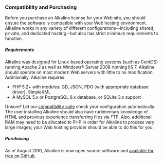 ### Compatibility and Purchasing

Before you purchase an Alkaline license for your Web site, you should ensure the software is compatible with your Web hosting environment. Alkaline works in any variety of different configurations--including shared, private, and dedicated hosting--but also has strict minimum requirements to function.

##### Requirements

Alkaline was designed for Linux-based operating systems (such as CentOS) running Apache 2 as well as Windows® Server 2008 running IIS 7. Alkaline should operate on most modern Web servers with little to no modification. Additionally, Alkaline requires:

- PHP 5.2+ with modules: GD, JSON, PDO (with appropriate database driver), SimpleXML
- A MySQL 5.x or PostgreSQL 8.x database, or SQLite 3.x support

Unsure? Let our [compatibility suite](/compatibility/) check your configuration automatically. The user installing Alkaline should also have rudimentary knowledge of HTML and previous experience transferring files via FTP. Also, additional RAM may need to be allocated to PHP in order for Alkaline to process very large images; your Web hosting provider should be able to do this for you.

##### Purchasing

As of August 2010, Alkaline is now open source software and <a href="https://github.com/jacobbudin/Alkaline">available for free on GitHub</a>.

<!-- Alkaline is purchased on a per-site basis. You will need one license for every Web site you wish to use the software. Running multiple installations of Alkaline with a single license--even on the same domain name--is strictly prohibited.

Edition 			|	Price
--------------------|------------------
Alkaline			|	$79 per site
Alkaline Multiuser	|	$249 per site

Alkaline licenses are perpetual. You can use the software for any length of time without paying an additional fees. Additionally, you are entitled to free in-version updates, so any "point" updates we release are made available free of charge to licensees. For example, licensees can upgrade from v1.0 to v1.1 for free, but not from v1.1 to v2.0.

Every new license is supported for 60 days from its date of purchase. You can purchase additional support from us should you need it. We support extensions developed by Alkaline Labs, as an outfits of Budin Ltd., our parent company. We do not support third-party themes, extensions, or modifications.

All prices are in U.S. dollars, and all sales are final. We do not currently offer academic or non-profit pricing.

###### Alkaline vs. Alkaline Multiuser

Alkaline and Alkaline Multiuser have the same exact functionality with one exception: number of administrative users. Alkaline is limited to one user. Alkaline Multiuser can have unlimited users. (Users have separate usernames, passwords, preferences, etc., and can access the dashboard and upload photos.)

Alkaline is intended for individuals can be used for both personal and commercial use. Alkaline Multiuser is intended for organizations and businesses and has stricter licensing requirements. Certain uses (such as developing a photo sharing site) and industries (any industry in which photography is the primary offering or on which the primary offering relies) are prohibited; these enterprises must purchase Alkaline Enterprise, a separate product with additional capabilities and enterprise-level support. For more information, please read the [Alkaline End User Licensing Agreement (EULA)](/eula/).

##### Professional Installation

When you order pro installation at checkout, an Alkaline engineer will install Alkaline on your Web site. It will be installed same or next business day (excluding holidays) once you supply us with your account log-in details (both FTP and control panel). If we are unable to install Alkaline for any reason, the cost of the this service will be refunded.

##### License Activation

After purchasing your license, you will be asked to associate your license with a specific domain name. If you decide to move your Alkaline installation, simply change the domain name associated with your license through our [user lounge](/users/). -->